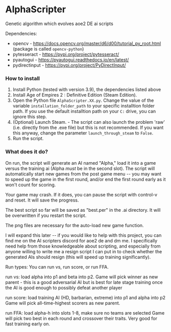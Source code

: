 # AlphaScripter
Genetic algorithm which evolves aoe2 DE ai scripts

Dependencies:
- opencv - https://docs.opencv.org/master/d6/d00/tutorial_py_root.html (package is called `opencv-python`)
- pytesseract - https://pypi.org/project/pytesseract/
- pyautogui - https://pyautogui.readthedocs.io/en/latest/
- pydirectinput - https://pypi.org/project/PyDirectInput/

### How to install
1. Install Python (tested with version 3.9), the dependencies listed above
2. Install Age of Empires 2 : Definitive Edition (Steam Edition).
3. Open the Python file `AlphaScripter.XX.py`. Change the value of the variable `installation_folder_path` to your
specific installtion folder path. If you use the default installtion path on your `C:` drive, you can ignore this step. 
4. (Optional) Launch Steam. - The script can also launch the problem 'raw' (i.e. directly from the .exe file) but this
is not recommended. If you want this anyway, change the parameter `launch_through_steam` to `False`.
5. Run the script.

### What does it do?
On run, the script will generate an AI named "Alpha," load it into a game versus the training ai (Alpha *must* be in the second slot).
The script will automatically start new games from the post game menu -- you may want to speed up the game in the first round, and/or end the first round early as it won't count for scoring.

Your game may crash. If it does, you can pause the script with control-v and reset. It will save the progress.

The best script so far will be saved as "best.per" in the .ai directory. It will be overwritten if you restart the script.

The png files are necessary for the auto-load new game function.

I will expand this later -- if you would like to help with this project, you can find me on the AI scripters discord for aoe2 de and dm me.
I specifically need help from those knowledgeable about scripting, and especially from anyone willing to write me a resign script I can put in to check whether the generated AIs should resign (this will speed up training significantly).

Run types:
You can run vs, run score, or run FFA.

run vs:
load alpha into p1 and beta into p2.
Game will pick winner as new parent - this is a good adversarial AI but is best for late stage training once the AI is good enough to possibly defeat another player

run score:
load training AI (HD, barbarian, extreme) into p1 and alpha into p2
Game will pick all-time-highest scorers as new parent.

run FFA:
load alpha-h into slots 1-8, make sure no teams are selected
Game will pick two best in each round and crossover their traits. Very good for fast training early on.
